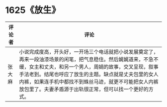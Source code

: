 # 1625《放生》

评论者 | 评论 |
|---|---|
张大麻|小说完成度高，开头好，一开场三个电话就把小说发展奠定了，再来一段油漆场景的闲笔，把气息稳住。然后娓娓道来，不急不缓，女主和丈夫，和另一个男人，周娟的故事，交叉呈现，叙事手法老到。结尾也呼应了放生的主题。缺点就是丈夫包里的女人内裤，如果连手机中都找不到蛛丝马迹，就更不可能把女人内裤放包里了。夫妻矛盾源于出轨很正常，但可以找一个更好的方式。